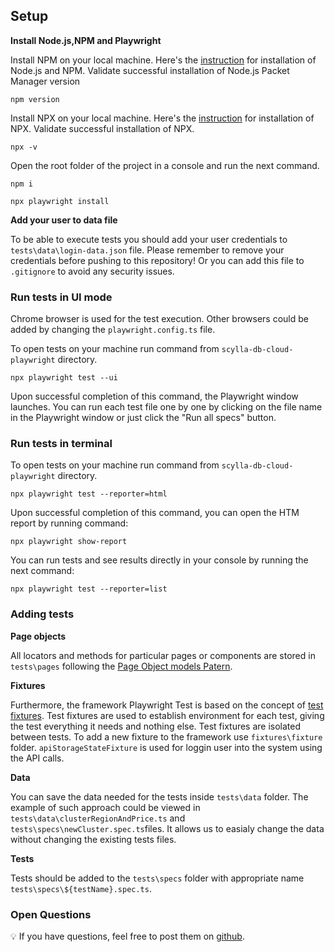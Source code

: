 ## Setup

**Install Node.js,NPM and Playwright**

Install NPM on your local machine. Here's the [instruction](https://nodejs.org/en/download) for installation of Node.js and NPM. 
Validate successful installation of Node.js Packet Manager version 
```shell
npm version
```
Install NPX on your local machine. Here's the [instruction](https://www.npmjs.com/package/npx) for installation of NPX. 
Validate successful installation of NPX. 
```shell
npx -v
```

Open the root folder of the project in a console and run the next command.
```shell
npm i
```
```shell
npx playwright install
```

**Add your user to data file**

To be able to execute tests you should add your user credentials to `tests\data\login-data.json` file. Please remember to remove your credentials before pushing to this repository! Or you can add this file to `.gitignore` to avoid any security issues.

### Run tests in UI mode

Chrome browser is used for the test execution. Other browsers could be added by changing the `playwright.config.ts` file.

To open tests on your machine run command from `scylla-db-cloud-playwright` directory.
```shell
npx playwright test --ui    
```
Upon successful completion of this command, the Playwright window launches. You can run each test file one by one by clicking on the file name in the Playwright window or just click the "Run all specs" button.

### Run tests in terminal

To open tests on your machine run command from `scylla-db-cloud-playwright` directory.
```shell
npx playwright test --reporter=html
```
Upon successful completion of this command, you can open the HTM report by running command:
```shell
npx playwright show-report
```
You can run tests and see results directly in your console by running the next command:
```shell
npx playwright test --reporter=list
```

### Adding tests

**Page objects**

All locators and methods for particular pages or components are stored in `tests\pages` following the [Page Object models Patern](https://playwright.dev/docs/pom). 

**Fixtures**

Furthermore, the framework Playwright Test is based on the concept of [test fixtures](https://playwright.dev/docs/test-fixtures). Test fixtures are used to establish environment for each test, giving the test everything it needs and nothing else. Test fixtures are isolated between tests. To add a new fixture to the framework use `fixtures\fixture` folder. `apiStorageStateFixture` is used for loggin user into the system using the API calls.

**Data**

You can save the data needed for the tests inside `tests\data` folder. The example of such approach could be viewed in `tests\data\clusterRegionAndPrice.ts` and `tests\specs\newCluster.spec.ts`files. It allows us to easialy change the data without changing the existing tests files.

**Tests**

Tests should be added to the `tests\specs` folder with appropriate name `tests\specs\${testName}.spec.ts`.


### Open Questions

💡 If you have questions, feel free to post them on [github](https://github.com/imosiichuk/scylla-db-cloud-playwright/issues).
